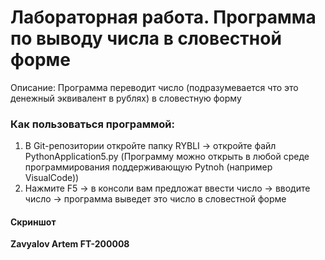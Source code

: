 # Лабораторная работа. Программа по выводу числа в словестной форме 
Описание:
Программа переводит число (подразумевается что это денежный эквивалент в рублях) в словестную форму

### Как пользоваться программой:
1. В Git-репозитории откройте папку RYBLI -> откройте файл PythonApplication5.py
(Программу можно открыть в любой среде программирования поддерживающую Pytnoh (например VisualCode))
2. Нажмите F5 -> в консоли вам предложат ввести число -> вводите число -> программа выведет это число в словестной форме

#### Скриншот

**Zavyalov Artem FT-200008**

